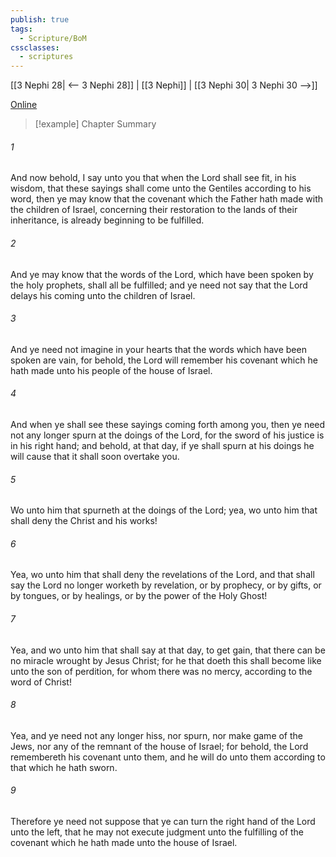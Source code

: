 ```yaml
---
publish: true
tags:
  - Scripture/BoM
cssclasses:
  - scriptures
---
```

[[3 Nephi 28| <-- 3 Nephi 28]] | [[3 Nephi]] | [[3 Nephi 30| 3 Nephi 30 -->]]

[Online](https://churchofjesuschrist.org/study/scriptures/bofm/3-ne/29?lang=eng)

>[!example] Chapter Summary
>
###### 1
And now behold, I say unto you that when the Lord shall see fit, in his wisdom, that these sayings shall come unto the Gentiles according to his word, then ye may know that the covenant which the Father hath made with the children of Israel, concerning their restoration to the lands of their inheritance, is already beginning to be fulfilled.
###### 2
And ye may know that the words of the Lord, which have been spoken by the holy prophets, shall all be fulfilled; and ye need not say that the Lord delays his coming unto the children of Israel.
###### 3
And ye need not imagine in your hearts that the words which have been spoken are vain, for behold, the Lord will remember his covenant which he hath made unto his people of the house of Israel.
###### 4
And when ye shall see these sayings coming forth among you, then ye need not any longer spurn at the doings of the Lord, for the sword of his justice is in his right hand; and behold, at that day, if ye shall spurn at his doings he will cause that it shall soon overtake you.
###### 5
Wo unto him that spurneth at the doings of the Lord; yea, wo unto him that shall deny the Christ and his works!
###### 6
Yea, wo unto him that shall deny the revelations of the Lord, and that shall say the Lord no longer worketh by revelation, or by prophecy, or by gifts, or by tongues, or by healings, or by the power of the Holy Ghost!
###### 7
Yea, and wo unto him that shall say at that day, to get gain, that there can be no miracle wrought by Jesus Christ; for he that doeth this shall become like unto the son of perdition, for whom there was no mercy, according to the word of Christ!
###### 8
Yea, and ye need not any longer hiss, nor spurn, nor make game of the Jews, nor any of the remnant of the house of Israel; for behold, the Lord remembereth his covenant unto them, and he will do unto them according to that which he hath sworn.
###### 9
Therefore ye need not suppose that ye can turn the right hand of the Lord unto the left, that he may not execute judgment unto the fulfilling of the covenant which he hath made unto the house of Israel.



